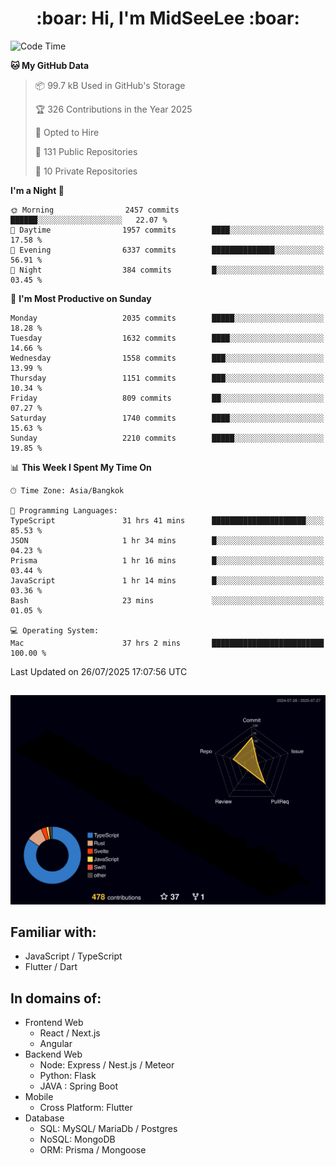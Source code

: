 <h1 align="center"> :boar: Hi, I'm MidSeeLee :boar:</h1>
 
<!--START_SECTION:waka-->
![Code Time](http://img.shields.io/badge/Code%20Time-3%2C272%20hrs%2021%20mins-blue)

**🐱 My GitHub Data** 

> 📦 99.7 kB Used in GitHub's Storage 
 > 
> 🏆 326 Contributions in the Year 2025
 > 
> 💼 Opted to Hire
 > 
> 📜 131 Public Repositories 
 > 
> 🔑 10 Private Repositories 
 > 
**I'm a Night 🦉** 

```text
🌞 Morning                2457 commits        ██████░░░░░░░░░░░░░░░░░░░   22.07 % 
🌆 Daytime                1957 commits        ████░░░░░░░░░░░░░░░░░░░░░   17.58 % 
🌃 Evening                6337 commits        ██████████████░░░░░░░░░░░   56.91 % 
🌙 Night                  384 commits         █░░░░░░░░░░░░░░░░░░░░░░░░   03.45 % 
```
📅 **I'm Most Productive on Sunday** 

```text
Monday                   2035 commits        █████░░░░░░░░░░░░░░░░░░░░   18.28 % 
Tuesday                  1632 commits        ████░░░░░░░░░░░░░░░░░░░░░   14.66 % 
Wednesday                1558 commits        ███░░░░░░░░░░░░░░░░░░░░░░   13.99 % 
Thursday                 1151 commits        ███░░░░░░░░░░░░░░░░░░░░░░   10.34 % 
Friday                   809 commits         ██░░░░░░░░░░░░░░░░░░░░░░░   07.27 % 
Saturday                 1740 commits        ████░░░░░░░░░░░░░░░░░░░░░   15.63 % 
Sunday                   2210 commits        █████░░░░░░░░░░░░░░░░░░░░   19.85 % 
```


📊 **This Week I Spent My Time On** 

```text
🕑︎ Time Zone: Asia/Bangkok

💬 Programming Languages: 
TypeScript               31 hrs 41 mins      █████████████████████░░░░   85.53 % 
JSON                     1 hr 34 mins        █░░░░░░░░░░░░░░░░░░░░░░░░   04.23 % 
Prisma                   1 hr 16 mins        █░░░░░░░░░░░░░░░░░░░░░░░░   03.44 % 
JavaScript               1 hr 14 mins        █░░░░░░░░░░░░░░░░░░░░░░░░   03.36 % 
Bash                     23 mins             ░░░░░░░░░░░░░░░░░░░░░░░░░   01.05 % 

💻 Operating System: 
Mac                      37 hrs 2 mins       █████████████████████████   100.00 % 
```


 Last Updated on 26/07/2025 17:07:56 UTC
<!--END_SECTION:waka-->

##

![](./profile-3d-contrib/profile-night-rainbow.svg)

## Familiar with:
- JavaScript / TypeScript
- Flutter / Dart

## In domains of:
- Frontend Web
  - React / Next.js
  - Angular
- Backend Web
  - Node: Express / Nest.js / Meteor
  - Python: Flask
  - JAVA : Spring Boot
- Mobile
  - Cross Platform: Flutter
- Database
  - SQL: MySQL/ MariaDb / Postgres
  - NoSQL: MongoDB
  - ORM: Prisma / Mongoose
